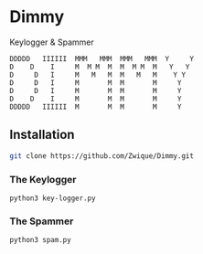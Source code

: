 # Dimmy
Keylogger &amp; Spammer

```
DDDDD   IIIIII  MMM   MMM  MMM   MMM  Y     Y
D    D    I     M  M M  M  M  M M  M   Y   Y 
D     D   I     M   M   M  M   M   M    Y Y  
D     D   I     M       M  M       M     Y   
D     D   I     M       M  M       M     Y   
D    D    I     M       M  M       M     Y   
DDDDD   IIIIII  M       M  M       M     Y
```

## Installation

``` sh
git clone https://github.com/Zwique/Dimmy.git
```
### The Keylogger

```
python3 key-logger.py
```

### The Spammer

```
python3 spam.py
```
